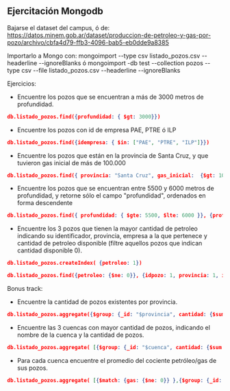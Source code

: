 ## Ejercitación Mongodb

Bajarse el dataset del campus, ó de:
https://datos.minem.gob.ar/dataset/produccion-de-petroleo-y-gas-por-pozo/archivo/cbfa4d79-ffb3-4096-bab5-eb0dde9a8385

Importarlo a Mongo con:
mongoimport --type csv  listado_pozos.csv --headerline --ignoreBlanks
ó
mongoimport -db test --collection pozos --type csv --file listado_pozos.csv --headerline --ignoreBlanks


Ejercicios:

- Encuentre los pozos que se encuentran a más de 3000 metros de profundidad.

```json
db.listado_pozos.find({profundidad: { $gt: 3000}})
```


- Encuentre los pozos con id de empresa PAE, PTRE ó ILP

```json
db.listado_pozos.find({idempresa: { $in: ["PAE", "PTRE", "ILP"]}})
```

- Encuentre los pozos que están en la provincia de Santa Cruz, y que tuvieron gas inicial de más de 100.000

```json
db.listado_pozos.find({ provincia: "Santa Cruz", gas_inicial:  {$gt: 100000} })
```

- Encuentre los pozos que se encuentran entre 5500 y 6000 metros de profundidad, y retorne sólo el campo "profundidad", ordenados en forma descendente

```json
db.listado_pozos.find({ profundidad: { $gte: 5500, $lte: 6000 }}, {profundidad: 1}).sort({profundidad: -1})
```

- Encuentre los 3 pozos que tienen la mayor cantidad de petroleo indicando su identificador, provincia, empresa a la que pertenece y cantidad de petroleo disponible (filtre aquellos pozos que indican cantidad disponible 0).

```json
db.listado_pozos.createIndex( {petroleo: 1})

db.listado_pozos.find({petroleo: {$ne: 0}}, {idpozo: 1, provincia: 1, idempresa: 1, petroleo: 1}).sort({petroleo: -1}).limit(3)
```

Bonus track:
- Encuentre la cantidad de pozos existentes por provincia.

```json
db.listado_pozos.aggregate({$group: {_id: "$provincia", cantidad: {$sum: 1}}})
```

- Encuentre las 3 cuencas con mayor cantidad de pozos, indicando el nombre de la cuenca y la cantidad de pozos.

```json
db.listado_pozos.aggregate( [{$group: {_id: "$cuenca", cantidad: {$sum: 1} } }, {$sort: {cantidad: -1} }, {$limit: 3}] )
```

- Para cada cuenca encuentre el promedio del cociente petróleo/gas de sus pozos.

```json
db.listado_pozos.aggregate( [{$match: {gas: {$ne: 0}} },{$group: {_id: "$cuenca", cantidad: {$avg: {$divide: ["$petroleo" ,"$gas"]}} } }] )

```